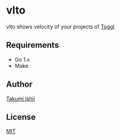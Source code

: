 vlto
====

vlto shows velocity of your projects of [Toggl](https://toggl.com)

## Requirements

* Go 1.x
* Make

## Author

[Takumi Ishii](https://github.com/it-akumi)

## License

[MIT](https://github.com/it-akumi/vlto/blob/master/LICENSE)
